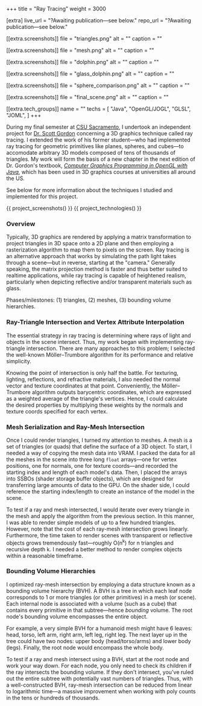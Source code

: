 +++
title = "Ray Tracing"
weight = 3000

[extra]
live_url = "?Awaiting publication—see below."
repo_url = "?Awaiting publication—see below."

[[extra.screenshots]]
file = "triangles.png"
alt = ""
caption = ""

[[extra.screenshots]]
file = "mesh.png"
alt = ""
caption = ""

[[extra.screenshots]]
file = "dolphin.png"
alt = ""
caption = ""

[[extra.screenshots]]
file = "glass_dolphin.png"
alt = ""
caption = ""

[[extra.screenshots]]
file = "sphere_comparison.png"
alt = ""
caption = ""

[[extra.screenshots]]
file = "final_scene.png"
alt = ""
caption = ""

[[extra.tech_groups]]
name = ""
techs = [
    "Java",
    "OpenGL/JOGL",
    "GLSL",
    "JOML",
]
+++

During my final semester at [CSU Sacramento](https://www.csus.edu/), I undertook an independent project for [Dr. Scott Gordon](https://athena.ecs.csus.edu/~gordonvs/) concerning a 3D graphics technique called ray tracing. I extended the work of his former student—who had implemented ray tracing for geometric primitives like planes, spheres, and cubes—to accomodate arbitrary 3D models composed of tens of thousands of triangles. My work will form the basis of a new chapter in the next edition of Dr. Gordon's textbook, *[Computer Graphics Programming in OpenGL with Java](https://athena.ecs.csus.edu/~gordonvs/textbook.html)*, which has been used in 3D graphics courses at universities all around the US.

See below for more information about the techniques I studied and implemented for this project.

{{ project_screenshots() }}
{{ project_technologies() }}

### Overview

Typically, 3D graphics are rendered by applying a matrix transformation to project triangles in 3D space onto a 2D plane and then employing a rasterization algorithm to map them to pixels on the screen. Ray tracing is an alternative approach that works by simulating the path light takes through a scene—but in reverse, starting at the "camera." Generally speaking, the matrix projection method is faster and thus better suited to realtime applications, while ray tracing is capable of heightened realism, particularly when depicting reflective and/or transparent materials such as glass.

Phases/milestones: (1) triangles, (2) meshes, (3) bounding volume hierarchies.

### Ray-Triangle Intersection and Vertex Attribute Interpolation

The essential strategy in ray tracing is determining where rays of light and objects in the scene intersect. Thus, my work began with implementing ray-triangle intersection. There are many approaches to this problem; I selected the well-known Möller–Trumbore algorithm for its performance and relative simplicity.

Knowing the point of intersection is only half the battle. For texturing, lighting, reflections, and refractive materials, I also needed the normal vector and texture coordinates at that point. Conveniently, the Möller–Trumbore algorithm outputs barycentric coordinates, which are expressed as a weighted average of the triangle's vertices. Hence, I could calculate the desired properties by multiplying these weights by the normals and texture coords specified for each vertex.

### Mesh Serialization and Ray-Mesh Intersection

Once I could render triangles, I turned my attention to meshes. A mesh is a set of triangles (or quads) that define the surface of a 3D object. To start, I needed a way of copying the mesh data into VRAM. I packed the data for all the meshes in the scene into three long `float` arrays—one for vertex positions, one for normals, one for texture coords—and recorded the starting index and length of each model's data. Then, I placed the arrays into SSBOs (shader storage buffer objects), which are designed for transferring large amounts of data to the GPU. On the shader side, I could reference the starting index/length to create an instance of the model in the scene.

To test if a ray and mesh intersected, I would iterate over every triangle in the mesh and apply the algorithm from the previous section. In this manner, I was able to render simple models of up to a few hundred triangles. However, note that the cost of each ray-mesh intersection grows linearly. Furthermore, the time taken to render scenes with transparent or reflective objects grows tremendously fast—roughly O(n<sup>k</sup>) for n triangles and recursive depth k. I needed a better method to render complex objects within a reasonable timeframe.

### Bounding Volume Hierarchies

I optimized ray-mesh intersection by employing a data structure known as a bounding volume hierarchy (BVH). A BVH is a tree in which each leaf node corresponds to 1 or more triangles (or other primitives) in a mesh (or scene). Each internal node is associated with a volume (such as a cube) that contains every primitive in that subtree—hence *bounding* volume. The root node's bounding volume encompasses the entire object.

For example, a very simple BVH for a humanoid mesh might have 6 leaves: head, torso, left arm, right arm, left leg, right leg. The next layer up in the tree could have two nodes: upper body (head/torso/arms) and lower body (legs). Finally, the root node would encompass the whole body.

To test if a ray and mesh intersect using a BVH, start at the root node and work your way down. For each node, you only need to check its children if the ray intersects the bounding volume. If they don't intersect, you've ruled out the entire subtree with potentially vast numbers of triangles. Thus, with a well-constructed BVH, ray-mesh intersection can be reduced from linear to logarithmic time—a massive improvement when working with poly counts in the tens or hundreds of thousands.
